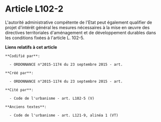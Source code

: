 # Article L102-2

L'autorité administrative compétente de l'Etat peut également qualifier de projet d'intérêt général les mesures nécessaires à
la mise en œuvre des directives territoriales d'aménagement et de développement durables dans les conditions fixées à
l'article L. 102-5.

**Liens relatifs à cet article**

	**Codifié par**:

	  - ORDONNANCE n°2015-1174 du 23 septembre 2015 - art.

	**Créé par**:

	  - ORDONNANCE n°2015-1174 du 23 septembre 2015 - art.

	**Cité par**:

	  - Code de l'urbanisme - art. L102-5 (V)

	**Anciens textes**:

	  - Code de l'urbanisme - art. L121-9, alinéa 1 (VT)
